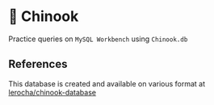 # :orange_book: Chinook #
Practice queries on `MySQL Workbench` using `Chinook.db`

## References ##
This database is created and available on various format at [lerocha/chinook-database](https://github.com/lerocha/chinook-database)